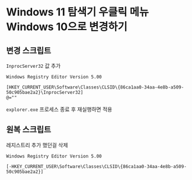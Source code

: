 # Windows 11 탐색기 우클릭 메뉴 Windows 10으로 변경하기

## 변경 스크립트

`InprocServer32` 값 추가

```reg
Windows Registry Editor Version 5.00

[HKEY_CURRENT_USER\Software\Classes\CLSID\{86ca1aa0-34aa-4e8b-a509-50c905bae2a2}\InprocServer32]
@=""
```

`explorer.exe` 프로세스 종료 후 재실행하면 적용


## 원복 스크립트

레지스트리 추가 했던걸 삭제

```reg
Windows Registry Editor Version 5.00

[-HKEY_CURRENT_USER\Software\Classes\CLSID\{86ca1aa0-34aa-4e8b-a509-50c905bae2a2}]
```

